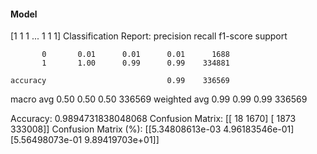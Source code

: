 #### Model
[1 1 1 ... 1 1 1]
Classification Report:
              precision    recall  f1-score   support

           0       0.01      0.01      0.01      1688
           1       1.00      0.99      0.99    334881

    accuracy                           0.99    336569
   macro avg       0.50      0.50      0.50    336569
weighted avg       0.99      0.99      0.99    336569

Accuracy: 0.9894731838048068
Confusion Matrix:
[[    18   1670]
 [  1873 333008]]
Confusion Matrix (%):
[[5.34808613e-03 4.96183546e-01]
 [5.56498073e-01 9.89419703e+01]]
